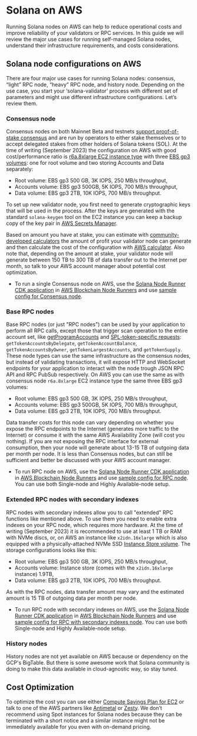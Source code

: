 # Solana on AWS

Running Solana nodes on AWS can help to reduce operational costs and improve reliability of your validators or RPC services. In this guide we will review the major use cases for running self-managed Solana nodes, understand their infrastructure requirements, and costs considerations.

## Solana node configurations on AWS

There are four major use cases for running Solana nodes: consensus, “light” RPC node, “heavy” RPC node, and history node. Depending on the use case, you start your ‘solana-validator’ process with different set of parameters and might use different infrastructure configurations. Let’s review them.

### Consensus node

Consensus nodes on both Mainnet Beta and testnets [support proof-of-stake consensus](https://solana.com/staking) and are run by operators to either stake themselves or to accept delegated stakes from other holders of Solana tokens (SOL). At the time of writing (September 2023) the configuration on AWS with good cost/performance ratio is [r6a.8xlarge EC2 instance type](https://aws.amazon.com/ec2/instance-types/r6a/) with three [EBS gp3 volumes](https://aws.amazon.com/ebs/general-purpose/): one for root volume and two storing Accounts and Data separately:
- Root volume: EBS gp3 500 GB, 3K IOPS, 250 MB/s throughput,
- Accounts volume: EBS gp3 500GB, 5K IOPS, 700 MB/s throughput,
- Data volume: EBS gp3 2TB, 10K IOPS, 700 MB/s throughput.
 
To set up new validator node, you first need to generate cryptographic keys that will be used in the process. After the keys are generated with the standard `solana-keygen` tool on the EC2 instance you can keep a backup copy of the key pair in [AWS Secrets Manager](https://docs.aws.amazon.com/secretsmanager/latest/userguide/intro.html).

Based on amount you have at stake, you can estimate with [community-developed calculators](https://www.stakingrewards.com/asset/solana) the amount of profit your validator node can generate and then calculate the cost of the configuration with [AWS calculator](https://calculator.aws/#/). Also note that, depending on the amount at stake, your validator node will generate between 150 TB to 300 TB of data transfer out to the Internet per month, so talk to your AWS account manager about potential cost optimization.

- To run a single Consensus node on AWS, use the [Solana Node Runner CDK application](https://github.com/aws-samples/aws-blockchain-node-runners/tree/solana/lib/solana) in [AWS Blockchain Node Runners](https://aws-samples.github.io/aws-blockchain-node-runners/) and use [sample config for Consensus node](https://github.com/aws-samples/aws-blockchain-node-runners/blob/solana/lib/solana/sample-configs/.env-sample-validator).

### Base RPC nodes

Base RPC nodes (or just "RPC nodes") can be used by your application to perform all RPC calls, except those that trigger scan operation to the entire account set, like [getProgramAccounts](https://docs.solana.com/api/http#getprogramaccounts) and [SPL-token-specific requests](https://docs.solana.com/api/http#gettokenaccountsbydelegate): `getTokenAccountsByDelegate`, `getTokenAccountBalance`, `getTokenAccountsByOwner`, `getTokenLargestAccounts`, and `getTokenSupply`. These node types can use the same infrastructure as the consensus nodes, but instead of validating transactions, it will expose HTTP and WebSocket endpoints for your application to interact with the node trough JSON RPC API and RPC PubSub respectively. On AWS you can use the same as with consensus node `r6a.8xlarge` EC2 instance type the same three EBS gp3 volumes:
- Root volume: EBS gp3 500 GB, 3K IOPS, 250 MB/s throughput,
- Accounts volume: EBS gp3 500GB, 5K IOPS, 700 MB/s throughput,
- Data volume: EBS gp3 2TB, 10K IOPS, 700 MB/s throughput.

Data transfer costs for this node can vary depending on whether you expose the RPC endpoints to the Internet (generates more traffic to the Internet) or consume it with the same AWS Availability Zone (will cost you nothing). If you are not exposing the RPC interface for external consumption, then your node will generate about 13-15 TB of outgoing data per month per node. It is less than Consensus nodes, but can still be sufficient and better be discussed with your AWS account manager.

- To run RPC node on AWS, use the [Solana Node Runner CDK application](https://github.com/aws-samples/aws-blockchain-node-runners/tree/solana/lib/solana) in [AWS Blockchain Node Runners](https://aws-samples.github.io/aws-blockchain-node-runners/) and use [sample config for RPC node](https://github.com/aws-samples/aws-blockchain-node-runners/blob/solana/lib/solana/sample-configs/.env-sample-baserpc). You can use both Single-node and Highly Available-node setup.
 
### Extended RPC nodes with secondary indexes
 
RPC nodes with secondary indexes allow you to call "extended" RPC functions like mentioned above. To use them you need to enable extra indexes on your RPC node, which requires more hardware. At the time of writing (September 2023) it is recommended to use at least 1 TB or RAM with NVMe discs, or, on AWS an instance like `x2idn.16xlarge` which is also equipped with a physically-attached NVMe SSD [Instance Store volume](https://docs.aws.amazon.com/AWSEC2/latest/UserGuide/InstanceStorage.html). The storage configurations looks like this:
- Root volume: EBS gp3 500 GB, 3K IOPS, 250 MB/s throughput,
- Accounts volume: Instance store (comes with the `x2idn.16xlarge` instance) 1.9TB,
- Data volume: EBS gp3 2TB, 10K IOPS, 700 MB/s throughput.
 
As with the RPC nodes, data transfer amount may vary and the estimated amount is 15 TB of outgoing data per month per node.

- To run RPC node with secondary indexes on AWS, use the [Solana Node Runner CDK application](https://github.com/aws-samples/aws-blockchain-node-runners/tree/solana/lib/solana) in [AWS Blockchain Node Runners](https://aws-samples.github.io/aws-blockchain-node-runners/) and use [sample config for RPC with secondary indexes node](https://github.com/aws-samples/aws-blockchain-node-runners/blob/solana/lib/solana/sample-configs/.env-sample-extendedrpc). You can use both Single-node and Highly Available-node setup.
 
### History nodes
 
History nodes are not yet available on AWS because or dependency on the GCP's BigTable. But there is some awesome work that Solana community is doing to make this data available in cloud-agnostic way, so stay tuned.

## Cost Optimization

To optimize the cost you can use either [Compute Savings Plan for EC2](https://aws.amazon.com/savingsplans/compute-pricing/) or talk to one of the AWS partners like [Antimetal](https://www.antimetal.com/) or [Zesty](https://zesty.co/). We don’t recommend using Spot instances for Solana nodes because they can be terminated with a short notice and a similar instance might not be immediately available for you even with on-demand pricing.